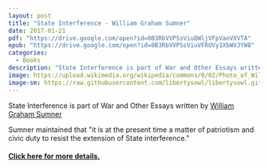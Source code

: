 ```yaml
---
layout: post
title: "State Interference - William Graham Sumner"
date: 2017-01-21
pdf: "https://drive.google.com/open?id=0B3RbVVPSsViuQWljVFpVanVXVTA"
epub: "https://drive.google.com/open?id=0B3RbVVPSsViuVFRUVy1XbWVJYW8"
categories:
  - Books
description: "State Interference is part of War and Other Essays written by William Graham Sumner"
image: https://upload.wikimedia.org/wikipedia/commons/0/02/Photo_of_William_Graham_Sumner.jpg
image-sm: https://raw.githubusercontent.com/libertysowl/libertysowl.github.io/master/images/Sumner_State_Interference_Frontpage.jpg
---
```



<p>State Interference is part of War and Other Essays written by <a href="https://en.wikipedia.org/wiki/William_Graham_Sumner">William Graham Sumner</a></p>
<p>Sumner maintained that "it is at the present time a matter of patriotism and civic duty to resist the extension of State interference."</p>
<h4><a href="https://en.wikisource.org/wiki/War_and_Other_Essays"> Click here for more details.</a></h4>